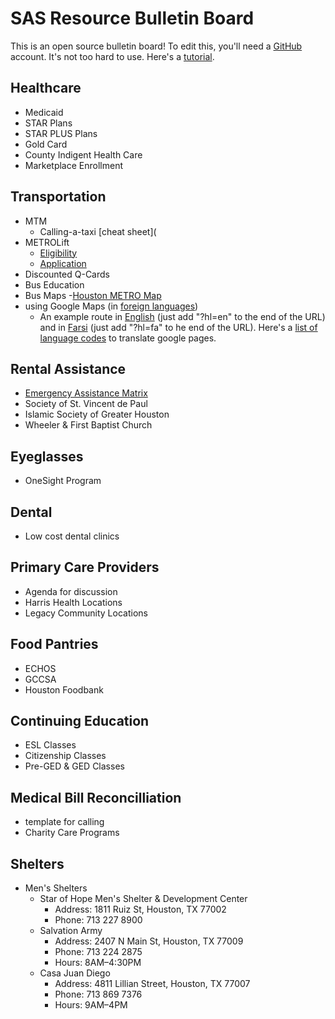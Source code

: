# SAS Resource Bulletin Board

This is an open source bulletin board! To edit this, you'll need a [GitHub](https://github.com/) account. It's not too hard to use. Here's a [tutorial](https://guides.github.com/activities/hello##world/).
	
## Healthcare
-  Medicaid
-  STAR Plans
-  STAR PLUS Plans
-  Gold Card
-  County Indigent Health Care
-  Marketplace Enrollment

## Transportation
-  MTM
	- Calling-a-taxi [cheat sheet](
-  METROLift
	- [Eligibility](http://www.ridemetro.org/Pages/MLEligibility.aspx)
	- [Application](https://www.ridemetro.org/MetroPDFs/News/Application-for-METROLift-Service.pdf)
-  Discounted Q-Cards
-  Bus Education
-  Bus Maps
	-[Houston METRO Map](https://www.ridemetro.org/MetroPDFs/NBN/New-METRO-System-Map.pdf)
-  using Google Maps (in [foreign languages](https://sites.google.com/site/tomihasa/google-language-codes))
	- An example route in [English](https://www.google.com/maps/dir/YMCA+International+Services+%D8%A7%D9%84%D9%85%D9%86%D8%B8%D9%85%D9%87,+6300+Westpark+Dr+%23600,+Houston,+TX+77057%E2%80%AD/Houston+Social+Security+Office,+10703+Stancliff+Rd,+Houston,+TX+77099/@29.7029048,-95.5670929,13z/data=!4m13!4m12!1m5!1m1!1s0x8640c3ca88e98717:0x9f59b67ffa8ce40b!2m2!1d-95.4956358!2d29.7237297!1m5!1m1!1s0x8640e7e4f226fcd9:0x90ae5ae08d489800!2m2!1d-95.5686086!2d29.6583674?hl=en) (just add "?hl=en" to the end of the URL) and in [Farsi](https://www.google.com/maps/dir/YMCA+International+Services+%D8%A7%D9%84%D9%85%D9%86%D8%B8%D9%85%D9%87,+6300+Westpark+Dr+%23600,+Houston,+TX+77057%E2%80%AD%E2%80%AD/Houston+Social+Security+Office,+10703+Stancliff+Rd,+Houston,+TX+77099/@29.7029048,-95.5670929,13z/data=!4m13!4m12!1m5!1m1!1s0x8640c3ca88e98717:0x9f59b67ffa8ce40b!2m2!1d-95.4956358!2d29.7237297!1m5!1m1!1s0x8640e7e4f226fcd9:0x90ae5ae08d489800!2m2!1d-95.5686086!2d29.6583674?hl=fa) (just add "?hl=fa" to he end of the URL). Here's a [list of language codes](https://sites.google.com/site/tomihasa/google-language-codes) to translate google pages.

## Rental Assistance
-  [Emergency Assistance Matrix](https://github.com/ColtonGrainger/ymca-resources/blob/master/materials/emergency-assistance.xlsx)
-  Society of St. Vincent de Paul
-  Islamic Society of Greater Houston
-  Wheeler & First Baptist Church

## Eyeglasses
-  OneSight Program

## Dental 
-  Low cost dental clinics

## Primary Care Providers
-  Agenda for discussion
-  Harris Health Locations
-  Legacy Community Locations

## Food Pantries
-  ECHOS
-  GCCSA
-  Houston Foodbank

## Continuing Education
-  ESL Classes
-  Citizenship Classes
-  Pre-GED & GED Classes

## Medical Bill Reconcilliation
-  template for calling
-  Charity Care Programs

## Shelters
- Men's Shelters
	- Star of Hope Men's Shelter & Development Center
		- Address: 1811 Ruiz St, Houston, TX 77002
		- Phone: 713 227 8900
	- Salvation Army
		- Address: 2407 N Main St, Houston, TX 77009
		- Phone: 713 224 2875
		- Hours: 8AM–4:30PM
	- Casa Juan Diego
		- Address: 4811 Lillian Street, Houston, TX 77007
		- Phone: 713 869 7376
		- Hours: 9AM–4PM
